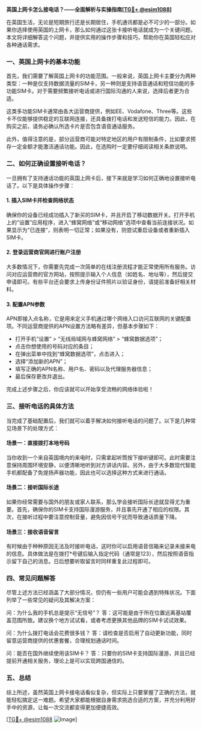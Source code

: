 **英国上网卡怎么接电话？——全面解析与实操指南[[TG💪+ @esim1088](https://t.me/s/esim1088)]**

在英国生活，无论是短期旅行还是长期居住，手机通讯都是必不可少的一部分。如果你选择使用英国的上网卡，那么如何通过这张卡接听电话就成为一个关键问题。本文将详细解答这个问题，并提供实用的操作步骤和技巧，帮助你在英国轻松应对各种通话需求。

### 一、英国上网卡的基本功能

首先，我们需要了解英国上网卡的功能范围。一般来说，英国上网卡主要分为两种类型：一种是仅支持数据流量的SIM卡，另一种则是支持语音通话和短信功能的多功能SIM卡。对于需要频繁接听电话或进行国际沟通的人来说，选择后者更为合适。

这类多功能SIM卡通常由各大运营商提供，例如EE、Vodafone、Three等。这些卡不仅能够提供稳定的互联网连接，还具备拨打电话和发送短信的能力。因此，在购买之前，请务必确认所选卡片是否包含语音通话服务。

此外，值得注意的是，部分运营商可能对特定地区的用户有限制条件，比如要求预存一定金额才能激活通话功能。因此，在选购时一定要仔细阅读相关条款说明。

### 二、如何正确设置接听电话？

一旦拥有了支持通话功能的英国上网卡后，接下来就是学习如何正确地设置接听电话了。以下是具体操作步骤：

#### 1. 插入SIM卡并检查网络状态
确保你的设备已经成功插入了新买的SIM卡，并且开启了移动数据开关。打开手机上的“设置”应用程序，进入“蜂窝网络”或“移动网络”选项中查看当前连接状况。如果显示为“已连接”，则表明一切正常；如果没有，则尝试重启设备或者重新插入SIM卡。

#### 2. 登录运营商官网进行账户注册
大多数情况下，你需要先完成一次简单的在线注册流程才能正常使用所有服务。访问对应运营商的官方网站，按照提示输入个人信息（如姓名、地址等），然后提交申请即可。有些平台还会要求上传身份证件照片以验证身份，请提前准备好相关材料。

#### 3. 配置APN参数
APN即接入点名称，它是用来定义手机通过哪个网络入口访问互联网的关键配置项。不同运营商提供的APN设置方法略有差异，但基本步骤如下：
- 打开手机“设置” > “无线局域网与蜂窝网络” > “蜂窝数据选项”；
- 点击你想使用的号码对应的条目；
- 在弹出菜单中找到“蜂窝数据选项”，点击进入；
- 选择“添加新的APN”；
- 填写正确的APN名称、用户名、密码以及代理服务器信息；
- 最后保存更改并退出。

完成上述步骤之后，你应该就可以开始享受流畅的网络体验啦！

### 三、接听电话的具体方法

当完成了基础配置后，我们就可以着手解决如何接听电话的问题了。以下是几种常见场景下的处理方式：

#### 场景一：直接拨打本地号码
当你收到一个来自英国境内的来电时，只需拿起听筒按下接听键即可。此时需要注意保持周围环境安静，以便清晰地听到对方讲话内容。另外，由于大多数现代智能手机都配备了免提扬声器功能，因此也可以选择这种方式来进行通话。

#### 场景二：接听国际长途
如果你经常需要与国外的朋友或家人联系，那么学会接听国际长途就显得尤为重要。首先，确保你的SIM卡支持国际漫游服务，并且事先开通了相应的权限。其次，在接听过程中要注意控制音量，避免因信号干扰而导致通话质量下降。

#### 场景三：接收语音留言
有时候由于种种原因无法及时接听电话，这时你可以启用语音信箱来记录未接来电的信息。具体做法是在拨打*号键后输入指定代码（通常是123），然后按照语音指示留下自己的消息。日后想要听取留言时同样重复此过程即可。

### 四、常见问题解答

尽管上述方法已经涵盖了大部分情况，但仍有一些用户可能会遇到特殊状况。下面列举了一些常见的疑问及其解决方案：

问：为什么我的手机总是提示“无信号”？
答：这可能是由于所在位置远离基站覆盖范围所致。建议换个地方试试看，或者考虑更换其他品牌的SIM卡试试效果。

问：为什么拨打电话会花费很多钱？
答：请检查是否启用了自动更新功能，同时留意运营商提供的优惠套餐，合理规划通话时间。

问：能否在国外继续使用该SIM卡？
答：只要你的SIM卡支持国际漫游，并且已经提前开通相关服务，理论上是可以实现跨国通信的。

### 五、总结

综上所述，虽然英国上网卡接电话看似复杂，但实际上只要掌握了正确的方法，就能轻松搞定这一难题。希望大家都能根据自身需求挑选合适的方案，并充分利用好手中的资源，让每一次交流都变得更加便捷高效。

[[TG💪+ @esim1088](https://t.me/s/esim1088) ![Image](https://i.postimg.cc/4NQfJmqS/Snipaste-2025-05-13-00-14-12.png)]